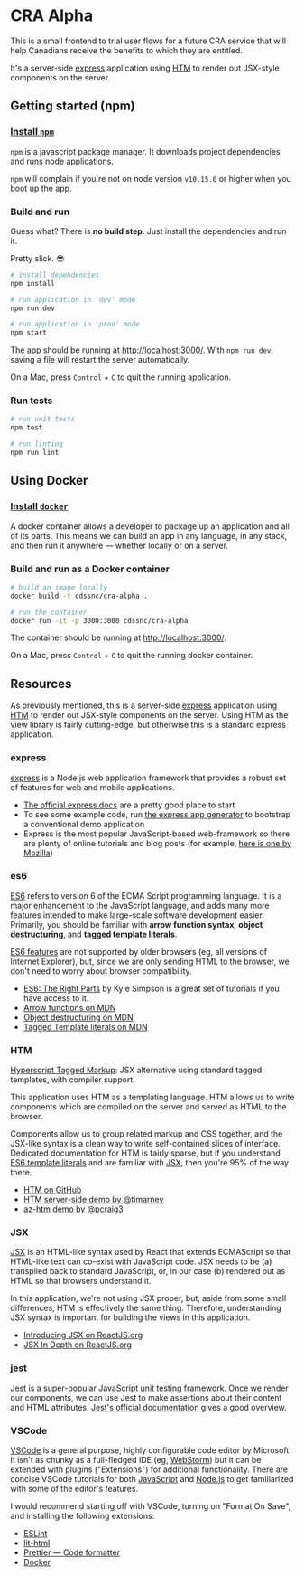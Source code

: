 # CRA Alpha

This is a small frontend to trial user flows for a future CRA service that will help Canadians receive the benefits to which they are entitled.

It's a server-side [express](https://expressjs.com/) application using [HTM](https://github.com/developit/htm) to render out JSX-style components on the server.

## Getting started (npm)

### [Install `npm`](https://www.npmjs.com/get-npm)

`npm` is a javascript package manager. It downloads project dependencies and runs node applications.

`npm` will complain if you're not on node version `v10.15.0` or higher when you boot up the app.


### Build and run

Guess what? There is **no build step**. Just install the dependencies and run it.

Pretty slick. 😎

```bash
# install dependencies
npm install

# run application in 'dev' mode
npm run dev

# run application in 'prod' mode
npm start
```

The app should be running at [http://localhost:3000/](http://localhost:3000/). With `npm run dev`, saving a file will restart the server automatically.

On a Mac, press `Control` + `C` to quit the running application.

### Run tests

```bash
# run unit tests
npm test

# run linting
npm run lint
```

## Using Docker


### [Install `docker`](https://docs.docker.com/install/)

A docker container allows a developer to package up an application and all of its parts. This means we can build an app in any language, in any stack, and then run it anywhere — whether locally or on a server.

### Build and run as a Docker container

```bash
# build an image locally
docker build -t cdssnc/cra-alpha .

# run the container
docker run -it -p 3000:3000 cdssnc/cra-alpha
```

The container should be running at [http://localhost:3000/](http://localhost:3000/).

On a Mac, press `Control` + `C` to quit the running docker container.

## Resources

As previously mentioned, this is a server-side [express](https://expressjs.com/) application using [HTM](https://github.com/developit/htm) to render out JSX-style components on the server. Using HTM as the view library is fairly cutting-edge, but otherwise this is a standard express application.

### express

[express](https://expressjs.com/) is a Node.js web application framework that provides a robust set of features for web and mobile applications.

- [The official express docs](https://expressjs.com/en/starter/installing.html) are a pretty good place to start
- To see some example code, run [the express app generator](https://expressjs.com/en/starter/generator.html) to bootstrap a conventional demo application
- Express is the most popular JavaScript-based web-framework so there are plenty of online tutorials and blog posts (for example, [here is one by Mozilla](https://developer.mozilla.org/en-US/docs/Learn/Server-side/Express_Nodejs))

### es6

[ES6](https://www.makeuseof.com/tag/es6-javascript-programmers-need-know/) refers to version 6 of the ECMA Script programming language. It is a major enhancement to the JavaScript language, and adds many more features intended to make large-scale software development easier. Primarily, you should be familiar with **arrow function syntax**, **object destructuring**, and **tagged template literals**.

[ES6 features](https://caniuse.com/#search=es6) are not supported by older browsers (eg, all versions of Internet Explorer), but, since we are only sending HTML to the browser, we don't need to worry about browser compatibility.

- [ES6: The Right Parts](https://www.pluralsight.com/courses/es6-the-right-parts) by Kyle Simpson is a great set of tutorials if you have access to it.
- [Arrow functions on MDN](https://developer.mozilla.org/en-US/docs/Web/JavaScript/Reference/Functions/Arrow_functions)
- [Object destructuring on MDN](https://developer.mozilla.org/en-US/docs/Web/JavaScript/Reference/Operators/Destructuring_assignment)
- [Tagged Template literals on MDN](https://developer.mozilla.org/en-US/docs/Web/JavaScript/Reference/Template_literals)


### HTM

[Hyperscript Tagged Markup](https://github.com/developit/htm): JSX alternative using standard tagged templates, with compiler support.

This application uses HTM as a templating language. HTM allows us to write components which are compiled on the server and served as HTML to the browser.

Components allow us to group related markup and CSS together, and the JSX-like syntax is a clean way to write self-contained slices of interface. Dedicated documentation for HTM is fairly sparse, but if you understand [ES6 template literals](https://developer.mozilla.org/en-US/docs/Web/JavaScript/Reference/Template_literals) and are familiar with [JSX](https://reactjs.org/docs/introducing-jsx.html), then you're 95% of the way there.

- [HTM on GitHub](https://github.com/developit/htm)
- [HTM server-side demo by @timarney](https://github.com/timarney/htm-ssr-demo)
- [az-htm demo by @pcraig3](https://github.com/pcraig3/az-htm)

### JSX

[JSX](https://www.reactenlightenment.com/react-jsx/5.1.html) is an HTML-like syntax used by React that extends ECMAScript so that HTML-like text can co-exist with JavaScript code. JSX needs to be (a) transpiled back to standard JavaScript, or, in our case (b) rendered out as HTML so that browsers understand it.

In this application, we're not using JSX proper, but, aside from some small differences, HTM is effectively the same thing. Therefore, understanding JSX syntax is important for building the views in this application.

- [Introducing JSX on ReactJS.org](https://reactjs.org/docs/introducing-jsx.html)
- [JSX In Depth on ReactJS.org](https://reactjs.org/docs/jsx-in-depth.html)

### jest

[Jest](https://jestjs.io/en/) is a super-popular JavaScript unit testing framework. Once we render our components, we can use Jest to make assertions about their content and HTML attributes. [Jest's official documentation](https://jestjs.io/docs/en/getting-started) gives a good overview.


### VSCode

[VSCode](https://code.visualstudio.com/) is a general purpose, highly configurable code editor by Microsoft. It isn't as chunky as a full-fledged IDE (eg, [WebStorm](https://www.jetbrains.com/webstorm/)) but it can be extended with plugins ("Extensions") for additional functionality. There are concise VSCode tutorials for both [JavaScript](https://code.visualstudio.com/docs/nodejs/working-with-javascript) and [Node.js](https://code.visualstudio.com/docs/nodejs/nodejs-tutorial) to get familiarized with some of the editor's features.

I would recommend starting off with VSCode, turning on "Format On Save", and installing the following extensions:

- [ESLint](https://marketplace.visualstudio.com/itemdetails?itemName=dbaeumer.vscode-eslint)
- [lit-html](https://marketplace.visualstudio.com/itemdetails?itemName=bierner.lit-html)
- [Prettier — Code formatter](https://marketplace.visualstudio.com/itemdetails?itemName=esbenp.prettier-vscode)
- [Docker](https://marketplace.visualstudio.com/itemdetails?itemName=PeterJausovec.vscode-docker)
